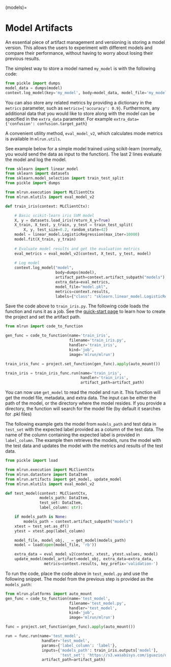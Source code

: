 (models)=
# Model Artifacts

An essential piece of artifact management and versioning is storing a model version. This allows the users to experiment with different models and compare their performance, without having to worry about losing their previous results.

The simplest way to store a model named `my_model` is with the following code:

``` python
from pickle import dumps
model_data = dumps(model)
context.log_model(key='my_model', body=model_data, model_file='my_model.pkl')
```

You can also store any related metrics by providing a dictionary in the `metrics` parameter, such as `metrics={'accuracy': 0.9}`. Furthermore, any additional data that you would like to store along with the model can be specified in the `extra_data` parameter. For example `extra_data={'confusion': confusion.target_path}`

A convenient utility method, `eval_model_v2`, which calculates mode metrics is available in `mlrun.utils`.

See example below for a simple model trained using scikit-learn (normally, you would send the data as input to the function). The last 2 lines evaluate the model and log the model.

``` python
from sklearn import linear_model
from sklearn import datasets
from sklearn.model_selection import train_test_split
from pickle import dumps

from mlrun.execution import MLClientCtx
from mlrun.mlutils import eval_model_v2

def train_iris(context: MLClientCtx):

    # Basic scikit-learn iris SVM model
    X, y = datasets.load_iris(return_X_y=True)
    X_train, X_test, y_train, y_test = train_test_split(
        X, y, test_size=0.2, random_state=42)
    model = linear_model.LogisticRegression(max_iter=10000)
    model.fit(X_train, y_train)
    
    # Evaluate model results and get the evaluation metrics
    eval_metrics = eval_model_v2(context, X_test, y_test, model)
    
    # Log model
    context.log_model("model",
                      body=dumps(model),
                      artifact_path=context.artifact_subpath("models"),
                      extra_data=eval_metrics, 
                      model_file="model.pkl",
                      metrics=context.results,
                      labels={"class": "sklearn.linear_model.LogisticRegression"})
```

Save the code above to `train_iris.py`. The following code loads the function and runs it as a job. See the [quick-start page](quick-start.html#mlrun-setup) to learn how to create the project and set the artifact path. 

``` python
from mlrun import code_to_function

gen_func = code_to_function(name='train_iris',
                            filename='train_iris.py',
                            handler='train_iris',
                            kind='job',
                            image='mlrun/mlrun')

train_iris_func = project.set_function(gen_func).apply(auto_mount())

train_iris = train_iris_func.run(name='train_iris',
                                 handler='train_iris',
                                 artifact_path=artifact_path)
```

You can now use `get_model` to read the model and run it. This function will get the model file, metadata, and extra data. The input can be either the path of the model, or the directory where the model resides. If you provide a directory, the function will search for the model file (by default it searches for .pkl files)

The following example gets the model from `models_path` and test data in `test_set` with the expected label provided as a column of the test data. The name of the column containing the expected label is provided in `label_column`. The example then retrieves the models, runs the model with the test data and updates the model with the metrics and results of the test data.

``` python
from pickle import load

from mlrun.execution import MLClientCtx
from mlrun.datastore import DataItem
from mlrun.artifacts import get_model, update_model
from mlrun.mlutils import eval_model_v2

def test_model(context: MLClientCtx,
               models_path: DataItem,
               test_set: DataItem,
               label_column: str):

    if models_path is None:
        models_path = context.artifact_subpath("models")
    xtest = test_set.as_df()
    ytest = xtest.pop(label_column)

    model_file, model_obj, _ = get_model(models_path)
    model = load(open(model_file, 'rb'))

    extra_data = eval_model_v2(context, xtest, ytest.values, model)
    update_model(model_artifact=model_obj, extra_data=extra_data, 
                 metrics=context.results, key_prefix='validation-')
```

To run the code, place the code above in `test_model.py` and use the following snippet. The model from the previous step is provided as the `models_path`:

``` python
from mlrun.platforms import auto_mount
gen_func = code_to_function(name='test_model',
                            filename='test_model.py',
                            handler='test_model',
                            kind='job',
                            image='mlrun/mlrun')

func = project.set_function(gen_func).apply(auto_mount())

run = func.run(name='test_model',
                handler='test_model',
                params={'label_column': 'label'},
                inputs={'models_path': train_iris.outputs['model'],
                        'test_set': 'https://s3.wasabisys.com/iguazio/data/iris/iris_dataset.csv'}),
                artifact_path=artifact_path)
```

